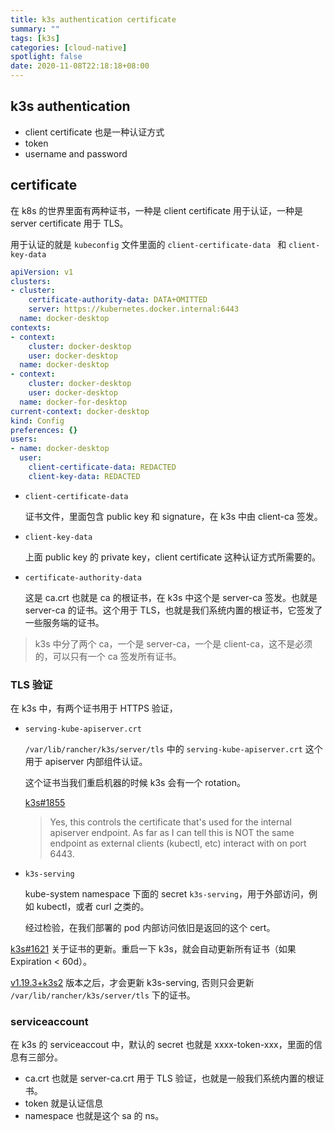 ```yaml
---
title: k3s authentication certificate
summary: ""
tags: [k3s]
categories: [cloud-native]
spotlight: false
date: 2020-11-08T22:18:18+08:00
---
```


## k3s authentication

- client certificate 也是一种认证方式
- token
- username and password

## certificate

在 k8s 的世界里面有两种证书，一种是 client certificate 用于认证，一种是 server certificate 用于 TLS。

用于认证的就是 `kubeconfig` 文件里面的 `client-certificate-data ` 和 `client-key-data`

```yaml
apiVersion: v1
clusters:
- cluster:
    certificate-authority-data: DATA+OMITTED
    server: https://kubernetes.docker.internal:6443
  name: docker-desktop
contexts:
- context:
    cluster: docker-desktop
    user: docker-desktop
  name: docker-desktop
- context:
    cluster: docker-desktop
    user: docker-desktop
  name: docker-for-desktop
current-context: docker-desktop
kind: Config
preferences: {}
users:
- name: docker-desktop
  user:
    client-certificate-data: REDACTED
    client-key-data: REDACTED
```

- `client-certificate-data `

  证书文件，里面包含 public key 和 signature，在 k3s 中由 client-ca 签发。

- `client-key-data`

  上面 public key 的 private key，client certificate 这种认证方式所需要的。

- `certificate-authority-data`

  这是 ca.crt 也就是 ca 的根证书，在 k3s 中这个是 server-ca 签发。也就是 server-ca 的证书。这个用于 TLS，也就是我们系统内置的根证书，它签发了一些服务端的证书。

> k3s 中分了两个 ca，一个是 server-ca，一个是 client-ca，这不是必须的，可以只有一个 ca 签发所有证书。

### TLS 验证

在 k3s 中，有两个证书用于 HTTPS 验证，

- `serving-kube-apiserver.crt`

   `/var/lib/rancher/k3s/server/tls`  中的 `serving-kube-apiserver.crt` 这个用于 apiserver 内部组件认证。

  这个证书当我们重启机器的时候 k3s 会有一个 rotation。

  [k3s#1855](https://github.com/rancher/k3s/pull/1855#issuecomment-637704645)

  > Yes, this controls the certificate that's used for the internal apiserver endpoint. As far as I can tell this is NOT the same endpoint as external clients (kubectl, etc) interact with on port 6443.

- `k3s-serving`
  
  kube-system namespace 下面的 secret `k3s-serving`，用于外部访问，例如 kubectl，或者 curl 之类的。
  
  经过检验，在我们部署的 pod 内部访问依旧是返回的这个 cert。
  

[k3s#1621](https://github.com/rancher/k3s/issues/1621) 关于证书的更新。重启一下 k3s，就会自动更新所有证书（如果 Expiration < 60d）。

[v1.19.3+k3s2](https://github.com/rancher/k3s/releases/tag/v1.19.3%2Bk3s2) 版本之后，才会更新 k3s-serving, 否则只会更新 `/var/lib/rancher/k3s/server/tls` 下的证书。

### serviceaccount

在 k3s 的 serviceaccout 中，默认的 secret 也就是 xxxx-token-xxx，里面的信息有三部分。

- ca.crt 也就是 server-ca.crt 用于 TLS 验证，也就是一般我们系统内置的根证书。
- token 就是认证信息
- namespace  也就是这个 sa 的 ns。
